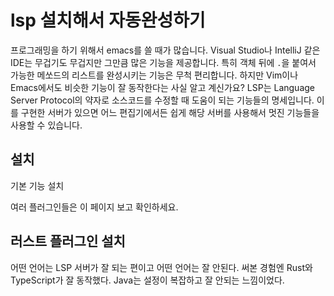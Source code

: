 # lsp 설치해서 자동완성하기

프로그래밍을 하기 위해서 emacs를 쓸 때가 많습니다.
Visual Studio나 IntelliJ 같은 IDE는 무겁기도 무겁지만 그만큼 많은 기능을 제공합니다.
특히 객체 뒤에 `.`을 붙여서 가능한 메쏘드의 리스트를 완성시키는 기능은 무척 편리합니다. 
하지만 Vim이나 Emacs에서도 비슷한 기능이 잘 동작한다는 사실 알고 계신가요?
LSP는 Language Server Protocol의 약자로 소스코드를 수정할 때 도움이 되는 기능들의 명세입니다.
이를 구현한 서버가 있으면 어느 편집기에서든 쉽게 해당 서버를 사용해서
멋진 기능들을 사용할 수 있습니다.

## 설치

기본 기능 설치

여러 플러그인들은 이 페이지 보고 확인하세요.

## 러스트 플러그인 설치

어떤 언어는 LSP 서버가 잘 되는 편이고 어떤 언어는 잘 안된다.
써본 경험엔 Rust와 TypeScript가 잘 동작했다.
Java는 설정이 복잡하고 잘 안되는 느낌이었다.


